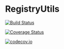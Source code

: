 # RegistryUtils

[![Build Status](https://travis-ci.org/galenlynch/RegistryUtils.jl.svg?branch=master)](https://travis-ci.org/galenlynch/RegistryUtils.jl)

[![Coverage Status](https://coveralls.io/repos/galenlynch/RegistryUtils.jl/badge.svg?branch=master&service=github)](https://coveralls.io/github/galenlynch/RegistryUtils.jl?branch=master)

[![codecov.io](http://codecov.io/github/galenlynch/RegistryUtils.jl/coverage.svg?branch=master)](http://codecov.io/github/galenlynch/RegistryUtils.jl?branch=master)
